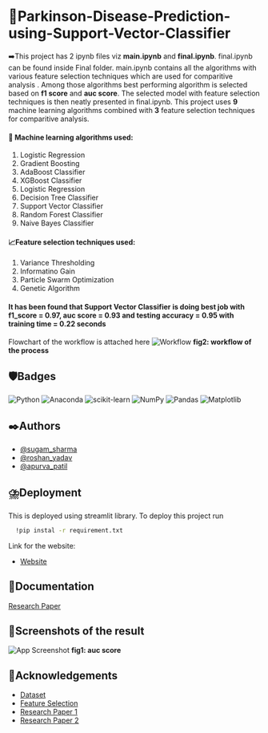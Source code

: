 
# 🧠Parkinson-Disease-Prediction-using-Support-Vector-Classifier
➡️This project has 2 ipynb files viz **main.ipynb** and **final.ipynb**. final.ipynb can be found inside Final folder. 
main.ipynb contains all the algorithms with various feature selection techniques which are used for comparitive analysis . Among those algorithms best performing algorithm is selected based on **f1 score** and **auc score**. The selected model with feature selection techniques is then neatly presented in final.ipynb.
This project uses **9** machine learning algorithms combined with **3** feature selection techniques for comparitive analysis.
#### 🤖 Machine learning algorithms used:
1. Logistic Regression
2. Gradient Boosting
3. AdaBoost Classifier
4. XGBoost Classifier
5. Logistic Regression
6. Decision Tree Classifier
7. Support Vector Classifier
9. Random Forest Classifier
10. Naive Bayes Classifier 
#### 📈Feature selection techniques used:
1. Variance Thresholding
2. Informatino Gain
3. Particle Swarm Optimization
4. Genetic Algorithm
#### **It has been found that Support Vector Classifier is doing best job with f1_score = 0.97, auc score = 0.93 and testing accuracy = 0.95 with training time = 0.22 seconds**
Flowchart of the workflow is attached here
![Workflow](https://github.com/sugam21/Parkinson-Disease-Prediction-using-Support-Vector-Classifier/blob/37262822d995a8a24f5a3074cfeda9b34372ba74/flowchart_final.png)
**fig2: workflow of the process**




## 🛡️Badges
![Python](https://img.shields.io/badge/python-3670A0?style=for-the-badge&logo=python&logoColor=ffdd54)
![Anaconda](https://img.shields.io/badge/Anaconda-%2344A833.svg?style=for-the-badge&logo=anaconda&logoColor=white)
![scikit-learn](https://img.shields.io/badge/scikit--learn-%23F7931E.svg?style=for-the-badge&logo=scikit-learn&logoColor=white)
![NumPy](https://img.shields.io/badge/numpy-%23013243.svg?style=for-the-badge&logo=numpy&logoColor=white)
![Pandas](https://img.shields.io/badge/pandas-%23150458.svg?style=for-the-badge&logo=pandas&logoColor=white)
![Matplotlib](https://img.shields.io/badge/Matplotlib-%23ffffff.svg?style=for-the-badge&logo=Matplotlib&logoColor=black)


## ✒️Authors

- [@sugam_sharma](https://github.com/sugam21)
- [@roshan_yadav](https://github.com/Yadav-Roshan)
- [@apurva_patil](https://github.com/ap1701)


## ⛈️Deployment
This is deployed using streamlit library.
To deploy this project run

```bash
  !pip instal -r requirement.txt
```
Link for the website:
 - [Website](https://voice2parkinson.streamlit.app/)


## 🔖Documentation

[Research Paper](https://www.overleaf.com/read/zfcvdgdqwqys)


## 🌟Screenshots of the result


![App Screenshot](https://github.com/sugam21/Parkinson-Disease-Prediction-by-analysing-various-machine-learning-algorithms/blob/766790a981c6266810bc76299435a1c12429a24f/roc_curve.png)
**fig1: auc score**



## 📘Acknowledgements

 - [Dataset](https://archive.ics.uci.edu/ml/datasets/parkinsons)
 - [Feature Selection](https://www.analyticsvidhya.com/blog/2020/10/feature-selection-techniques-in-machine-learning/)
 - [Research Paper 1](https://bulldogjob.com/news/449-how-to-write-a-good-readme-for-your-github-project)
 - [Research Paper 2](https://www.researchgate.net/publication/357448942_THE_PARKINSON'S_DISEASE_DETECTION_USING_MACHINE_LEARNING_TECHNIQUES#:~:text=There%20is%20a%20model%20for,affected%20person%20by%20Parkinson's%20disease.)
